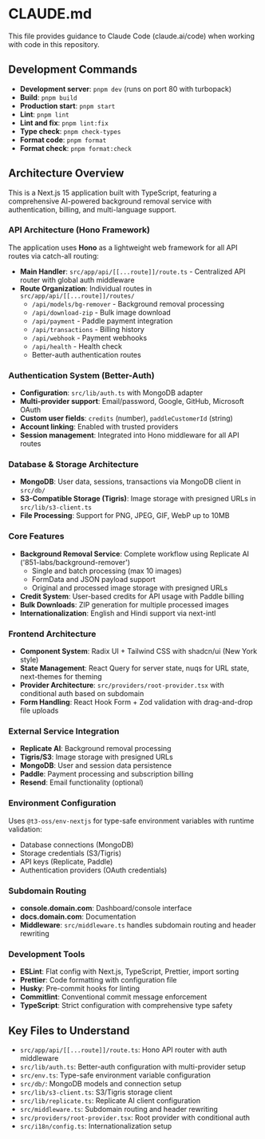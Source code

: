 # CLAUDE.md

This file provides guidance to Claude Code (claude.ai/code) when working with code in this repository.

## Development Commands

- **Development server**: `pnpm dev` (runs on port 80 with turbopack)
- **Build**: `pnpm build`
- **Production start**: `pnpm start`
- **Lint**: `pnpm lint`
- **Lint and fix**: `pnpm lint:fix`
- **Type check**: `pnpm check-types`
- **Format code**: `pnpm format`
- **Format check**: `pnpm format:check`

## Architecture Overview

This is a Next.js 15 application built with TypeScript, featuring a comprehensive AI-powered background removal service with authentication, billing, and multi-language support.

### API Architecture (Hono Framework)

The application uses **Hono** as a lightweight web framework for all API routes via catch-all routing:

- **Main Handler**: `src/app/api/[[...route]]/route.ts` - Centralized API router with global auth middleware
- **Route Organization**: Individual routes in `src/app/api/[[...route]]/routes/`
  - `/api/models/bg-remover` - Background removal processing
  - `/api/download-zip` - Bulk image download
  - `/api/payment` - Paddle payment integration
  - `/api/transactions` - Billing history
  - `/api/webhook` - Payment webhooks
  - `/api/health` - Health check
  - Better-auth authentication routes

### Authentication System (Better-Auth)

- **Configuration**: `src/lib/auth.ts` with MongoDB adapter
- **Multi-provider support**: Email/password, Google, GitHub, Microsoft OAuth
- **Custom user fields**: `credits` (number), `paddleCustomerId` (string)
- **Account linking**: Enabled with trusted providers
- **Session management**: Integrated into Hono middleware for all API routes

### Database & Storage Architecture

- **MongoDB**: User data, sessions, transactions via MongoDB client in `src/db/`
- **S3-Compatible Storage (Tigris)**: Image storage with presigned URLs in `src/lib/s3-client.ts`
- **File Processing**: Support for PNG, JPEG, GIF, WebP up to 10MB

### Core Features

- **Background Removal Service**: Complete workflow using Replicate AI ('851-labs/background-remover')
  - Single and batch processing (max 10 images)
  - FormData and JSON payload support
  - Original and processed image storage with presigned URLs
- **Credit System**: User-based credits for API usage with Paddle billing
- **Bulk Downloads**: ZIP generation for multiple processed images
- **Internationalization**: English and Hindi support via next-intl

### Frontend Architecture

- **Component System**: Radix UI + Tailwind CSS with shadcn/ui (New York style)
- **State Management**: React Query for server state, nuqs for URL state, next-themes for theming
- **Provider Architecture**: `src/providers/root-provider.tsx` with conditional auth based on subdomain
- **Form Handling**: React Hook Form + Zod validation with drag-and-drop file uploads

### External Service Integration

- **Replicate AI**: Background removal processing
- **Tigris/S3**: Image storage with presigned URLs
- **MongoDB**: User and session data persistence
- **Paddle**: Payment processing and subscription billing
- **Resend**: Email functionality (optional)

### Environment Configuration

Uses `@t3-oss/env-nextjs` for type-safe environment variables with runtime validation:

- Database connections (MongoDB)
- Storage credentials (S3/Tigris)
- API keys (Replicate, Paddle)
- Authentication providers (OAuth credentials)

### Subdomain Routing

- **console.domain.com**: Dashboard/console interface
- **docs.domain.com**: Documentation
- **Middleware**: `src/middleware.ts` handles subdomain routing and header rewriting

### Development Tools

- **ESLint**: Flat config with Next.js, TypeScript, Prettier, import sorting
- **Prettier**: Code formatting with configuration file
- **Husky**: Pre-commit hooks for linting
- **Commitlint**: Conventional commit message enforcement
- **TypeScript**: Strict configuration with comprehensive type safety

## Key Files to Understand

- `src/app/api/[[...route]]/route.ts`: Hono API router with auth middleware
- `src/lib/auth.ts`: Better-auth configuration with multi-provider setup
- `src/env.ts`: Type-safe environment variable configuration
- `src/db/`: MongoDB models and connection setup
- `src/lib/s3-client.ts`: S3/Tigris storage client
- `src/lib/replicate.ts`: Replicate AI client configuration
- `src/middleware.ts`: Subdomain routing and header rewriting
- `src/providers/root-provider.tsx`: Root provider with conditional auth
- `src/i18n/config.ts`: Internationalization setup
